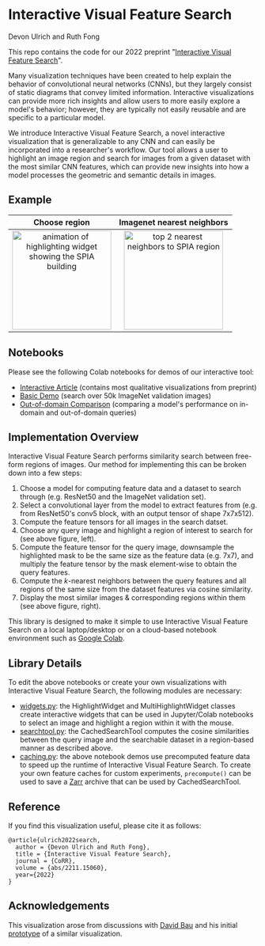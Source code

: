 # Interactive Visual Feature Search
Devon Ulrich and Ruth Fong

This repo contains the code for our 2022 preprint "[Interactive Visual Feature Search](https://arxiv.org/abs/2211.15060)".

Many visualization techniques have been created to help explain the behavior of convolutional neural networks (CNNs), but they largely consist of static diagrams that convey limited information.
Interactive visualizations can provide more rich insights and allow users to more easily explore a model's behavior; however, they are typically not easily reusable and are specific to a particular model. 

We introduce Interactive Visual Feature Search, a novel interactive visualization that is generalizable to any CNN and can easily be incorporated into a researcher's workflow. 
Our tool allows a user to highlight an image region and search for images from a given dataset with the most similar CNN features, which can provide new insights into how a model processes the geometric and semantic details in images.


## Example
Choose region             |   Imagenet nearest neighbors
:-------------------------:|:-------------------------:
<img src="images/spia_highlighting.gif" alt="animation of highlighting widget showing the SPIA building" height="200" /> |     <img src="images/search_spia_results.png" alt="top 2 nearest neighbors to SPIA region" height="200" />

## Notebooks

Please see the following Colab notebooks for demos of our interactive tool:
* [Interactive Article](https://colab.research.google.com/github/lookingglasslab/VisualFeatureSearch/blob/main/notebooks/Interactive_Visual_Feature_Search_Interactive_Article.ipynb) (contains most qualitative visualizations from preprint)
* [Basic Demo](https://colab.research.google.com/github/lookingglasslab/VisualFeatureSearch/blob/main/notebooks/Interactive_Visual_Feature_Search_Basic_Demo.ipynb) (search over 50k ImageNet validation images)
* [Out-of-domain Comparison](https://colab.research.google.com/github/lookingglasslab/VisualFeatureSearch/blob/main/notebooks/Interactive_Visual_Feature_Search_Out_of_Domain.ipynb) (comparing a model's performance on in-domain and out-of-domain queries)

## Implementation Overview

Interactive Visual Feature Search performs similarity search between free-form regions of images. Our method for implementing this can be broken down into a few steps:

1. Choose a model for computing feature data and a dataset to search through (e.g. ResNet50 and the ImageNet validation set).
2. Select a convolutional layer from the model to extract features from (e.g. from ResNet50's conv5 block, with an output tensor of shape 7x7x512).
3. Compute the feature tensors for all images in the search datset.
3. Choose any query image and highlight a region of interest to search for (see above figure, left).
4. Compute the feature tensor for the query image, downsample the highlighted mask to be the same size as the feature data (e.g. 7x7), and multiply the feature tensor by the mask element-wise to obtain the query features.
5. Compute the *k*-nearest neighbors between the query features and all regions of the same size from the dataset features via cosine similarity. 
6. Display the most similar images & corresponding regions within them (see above figure, right). 

This library is designed to make it simple to use Interactive Visual Feature Search on a local laptop/desktop or on a cloud-based notebook environment such as [Google Colab](https://colab.research.google.com/). 

## Library Details

To edit the above notebooks or create your own visualizations with Interactive Visual Feature Search, the following modules are necessary:

* [widgets.py](https://github.com/lookingglasslab/VisualFeatureSearch/blob/main/vissearch/widgets.py): the HighlightWidget and MultiHighlightWidget classes create interactive widgets that can be used in Jupyter/Colab notebooks to select an image and highlight a region within it with the mouse. 
* [searchtool.py](https://github.com/lookingglasslab/VisualFeatureSearch/blob/main/vissearch/searchtool.py): the CachedSearchTool computes the cosine similarities between the query image and the searchable dataset in a region-based manner as described above. 
* [caching.py](https://github.com/lookingglasslab/VisualFeatureSearch/blob/main/vissearch/caching.py): the above notebook demos use precomputed feature data to speed up the runtime of Interactive Visual Feature Search. To create your own feature caches for custom experiments, `precompute()` can be used to save a [Zarr](https://zarr.readthedocs.io/en/stable/) archive that can be used by CachedSearchTool. 

## Reference
If you find this visualization useful, please cite it as follows:
```
@article{ulrich2022search,
  author = {Devon Ulrich and Ruth Fong},
  title = {Interactive Visual Feature Search},
  journal = {CoRR},
  volume = {abs/2211.15060},
  year={2022}
}
```

## Acknowledgements
This visualization arose from discussions with [David Bau](https://baulab.info/) and his initial [prototype](https://github.com/davidbau/gpwidget/blob/master/notebooks/ExploreVggByClick.ipynb) of a similar visualization.
